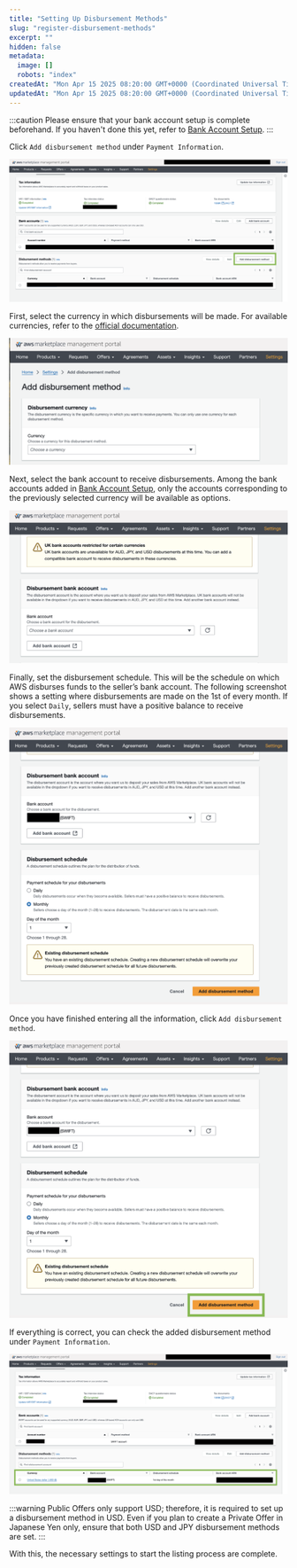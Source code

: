 ```yaml
---
title: "Setting Up Disbursement Methods"
slug: "register-disbursement-methods"
excerpt: ""
hidden: false
metadata: 
  image: []
  robots: "index"
createdAt: "Mon Apr 15 2025 08:20:00 GMT+0000 (Coordinated Universal Time)"
updatedAt: "Mon Apr 15 2025 08:20:00 GMT+0000 (Coordinated Universal Time)"
---
```


:::caution
Please ensure that your bank account setup is complete beforehand. If you haven't done this yet, refer to [Bank Account Setup](/docs/aws-marketplace-integration/aws-marketplace-seller-registration/register-bank-account).
:::

Click `Add disbursement method` under `Payment Information`.  

![new-register-disbursement-methods-1](/img/part-4/aws-marketplace-integration/register-disbursement-methods/new-register-disbursement-methods-1.png)

First, select the currency in which disbursements will be made. For available currencies, refer to the [official documentation](https://docs.aws.amazon.com/marketplace/latest/userguide/disbursement.html#currency).

![new-register-disbursement-methods-2](/img/part-4/aws-marketplace-integration/register-disbursement-methods/new-register-disbursement-methods-2.png)

Next, select the bank account to receive disbursements. Among the bank accounts added in [Bank Account Setup](/docs/aws-marketplace-integration/aws-marketplace-seller-registration/register-bank-account), only the accounts corresponding to the previously selected currency will be available as options.

![new-register-disbursement-methods-3](/img/part-4/aws-marketplace-integration/register-disbursement-methods/new-register-disbursement-methods-3.png)

Finally, set the disbursement schedule. This will be the schedule on which AWS disburses funds to the seller’s bank account. The following screenshot shows a setting where disbursements are made on the 1st of every month. If you select `Daily`, sellers must have a positive balance to receive disbursements.

![new-register-disbursement-methods-4](/img/part-4/aws-marketplace-integration/register-disbursement-methods/new-register-disbursement-methods-4.png)

Once you have finished entering all the information, click `Add disbursement method`.

![new-register-disbursement-methods-5](/img/part-4/aws-marketplace-integration/register-disbursement-methods/new-register-disbursement-methods-5.png)

If everything is correct, you can check the added disbursement method under `Payment Information`.

![new-register-disbursement-methods-6](/img/part-4/aws-marketplace-integration/register-disbursement-methods/new-register-disbursement-methods-6.png)

:::warning
Public Offers only support USD; therefore, it is required to set up a disbursement method in USD. Even if you plan to create a Private Offer in Japanese Yen only, ensure that both USD and JPY disbursement methods are set.
:::

With this, the necessary settings to start the listing process are complete.